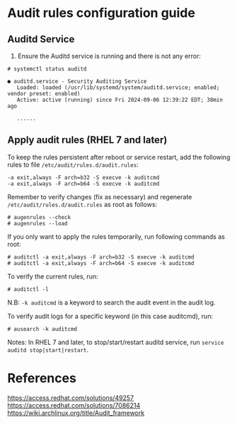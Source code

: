 # Audit rules configuration guide

## Auditd Service

1. Ensure the Auditd service is running and there is not any error:
```
# systemctl status auditd

● auditd.service - Security Auditing Service
   Loaded: loaded (/usr/lib/systemd/system/auditd.service; enabled; vendor preset: enabled)
   Active: active (running) since Fri 2024-09-06 12:39:22 EDT; 38min ago

   ......
```

## Apply audit rules (RHEL 7 and later)

To keep the rules persistent after reboot or service restart, 
add the following rules to file `/etc/audit/rules.d/audit.rules`:

```
-a exit,always -F arch=b32 -S execve -k auditcmd
-a exit,always -F arch=b64 -S execve -k auditcmd
```

Remember to verify changes (fix as necessary) 
and regenerate `/etc/audit/rules.d/audit.rules` as root as follows:

```
# augenrules --check
# augenrules --load
```

If you only want to apply the rules temporarily, run following commands as root:

```
# auditctl -a exit,always -F arch=b32 -S execve -k auditcmd
# auditctl -a exit,always -F arch=b64 -S execve -k auditcmd
```

To verify the current rules, run:

```
# auditctl -l
```

N.B: `-k auditcmd` is a keyword to search the audit event in the audit log.

To verify audit logs for a specific keyword (in this case auditcmd), run:

```
# ausearch -k auditcmd
```
Notes: In RHEL 7 and later, to stop/start/restart auditd service,
run `service auditd stop|start|restart`.

# References

https://access.redhat.com/solutions/49257
https://access.redhat.com/solutions/7086214
https://wiki.archlinux.org/title/Audit_framework